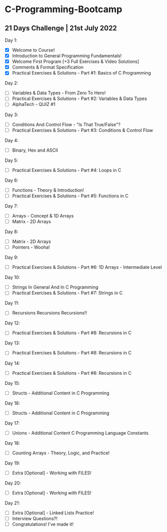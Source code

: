 # C-Programming-Bootcamp
## 21 Days Challenge | 21st July 2022

Day 1:
  - [x] Welcome to Course!
  - [x] Introduction to General Programming Fundamentals!
  - [x] Welcome First Program  [+3 Full Exercises & Video Solutions]
  - [x] Comments & Format Specification
  - [x] Practical Exercises & Solutions - Part #1: Basics of C Programming

Day 2:
  - [ ] Variables & Data Types - From Zero To Hero!
  - [ ] Practical Exercises & Solutions - Part #2: Variables & Data Types
  - [ ] AlphaTech - QUIZ #1

Day 3:
  - [ ] Conditions And Control Flow - "Is That True/False"?
  - [ ] Practical Exercises & Solutions - Part #3: Conditions & Control Flow

Day 4:
  - [ ] Binary, Hex and ASCII

Day 5:
  - [ ] Practical Exercises & Solutions - Part #4: Loops in C

Day 6:
  - [ ] Functions - Theory & Introduction!
  - [ ] Practical Exercises & Solutions - Part #5: Functions in C

Day 7:
  - [ ] Arrays - Concept & 1D Arrays
  - [ ] Matrix - 2D Arrays

Day 8:
  - [ ] Matrix - 2D Arrays
  - [ ] Pointers - Wooha!

Day 9:
  - [ ] Practical Exercises & Solutions - Part #6: 1D Arrays - Intermediate Level

Day 10:
  - [ ] Strings In General And In C Programming
  - [ ] Practical Exercises & Solutions - Part #7: Strings in C

Day 11:
  - [ ] Recursions Recursions Recursions!!

Day 12:
  - [ ] Practical Exercises & Solutions - Part #8: Recursions in C

Day 13:
  - [ ] Practical Exercises & Solutions - Part #8: Recursions in C

Day 14:
  - [ ] Practical Exercises & Solutions - Part #8: Recursions in C

Day 15:
  - [ ] Structs - Additional Content in C Programming

Day 16:
  - [ ] Structs - Additional Content in C Programming

Day 17:
  - [ ] Unions - Additional Content C Programming Language
  Constants

Day 18:
  - [ ] Counting Arrays - Theory, Logic, and Practice!

Day 19:
  - [ ] Extra [Optional] - Working with FILES!

Day 20:
  - [ ] Extra [Optional] - Working with FILES!

Day 21:
  - [ ] Extra [Optional] - Linked Lists Practice!
  - [ ] Interview Questions?!
  - [ ] Congratulations! I've made it!

